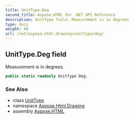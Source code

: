 ```yaml
---
title: UnitType.Deg
second_title: Aspose.HTML for .NET API Reference
description: UnitType field. Measurement is in degrees
type: docs
weight: 40
url: /net/aspose.html.drawing/unittype/deg/
---
```

## UnitType.Deg field

Measurement is in degrees.

```csharp
public static readonly UnitType Deg;
```

### See Also

* class [UnitType](../)
* namespace [Aspose.Html.Drawing](../../unittype/)
* assembly [Aspose.HTML](../../../)
